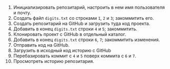 1. Инициализировать репозитарий, настроить в нем имя пользователя и почту.
2. Создать файл `digits.txt` со строками `1`, `2` и `3`; закоммитить его.
3. Создать репозитарий на GitHub и загрузить туда код проекта.
4. Добавить в конец `digits.txt` строки `4` и `5`; закоммитить.
5. Клонировать проект с GitHub в отдельный каталог.
6. Добавить в конец `digits.txt` строки `6`, `7`; закоммитить изменения.
7. Отправить код на GitHub.
8. Загрузить в исходный код историю с GitHub
9. Перебазировать коммит с `4` и `5` поверх коммита с `6` и `7`.
10. Просмотреть историю репозитария.
